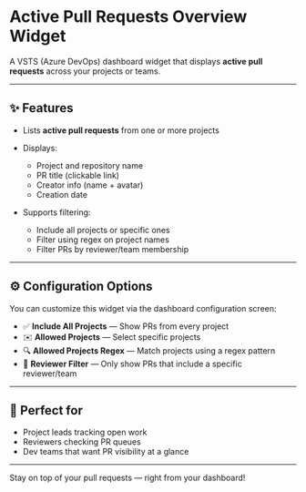 # Active Pull Requests Overview Widget

A VSTS (Azure DevOps) dashboard widget that displays **active pull requests** across your projects or teams.

---

## ✨ Features

* Lists **active pull requests** from one or more projects
* Displays:

  * Project and repository name
  * PR title (clickable link)
  * Creator info (name + avatar)
  * Creation date
* Supports filtering:

  * Include all projects or specific ones
  * Filter using regex on project names
  * Filter PRs by reviewer/team membership

---

## ⚙️ Configuration Options

You can customize this widget via the dashboard configuration screen:

* ✅ **Include All Projects** — Show PRs from every project
* ✉️ **Allowed Projects** — Select specific projects
* 🔍 **Allowed Projects Regex** — Match projects using a regex pattern
* 👥 **Reviewer Filter** — Only show PRs that include a specific reviewer/team

---

## 🚀 Perfect for

* Project leads tracking open work
* Reviewers checking PR queues
* Dev teams that want PR visibility at a glance

---

Stay on top of your pull requests — right from your dashboard!

